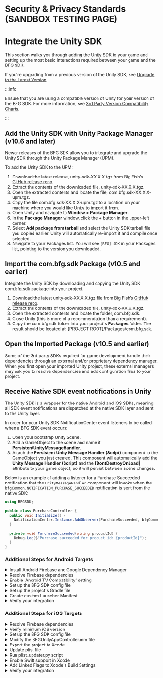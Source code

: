 # Security & Privacy Standards (SANDBOX TESTING PAGE)

# Integrate the Unity SDK

This section walks you through adding the Unity SDK to your game and setting up the most basic interactions required between your game and the BFG SDK.

If you're upgrading from a previous version of the Unity SDK, see [Upgrade to the Latest Version](./upgrade-unitysdk).

:::info

Ensure that you are using a compatible version of Unity for your version of the BFG SDK. For more information, see [3rd Party Version Compatibility Charts](./compatibility-charts).

:::

## Add the Unity SDK with Unity Package Manager (v10.6 and later)

Newer releases of the BFG SDK allow you to integrate and upgrade the Unity SDK through the Unity Package Manager (UPM).

To add the Unity SDK to the UPM:

1. Download the latest release, unity-sdk-XX.X.X.tgz from Big Fish’s [GitHub release repo](https://github.com/bigfishgames-external/sdk-unity-releases/releases).  
2. Extract the contents of the downloaded file, unity-sdk-XX.X.X.tgz.
3. Open the extracted contents and locate the file, com.bfg.sdk-XX.X.X-upm.tgz.
4. Copy the file com.bfg.sdk-XX.X.X-upm.tgz to a location on your machine where you would like Unity to import it from.
5. Open Unity and navigate to **Window > Package Manager**.
6. In the **Package Manager** window, click the **+** button in the upper-left corner.
7. Select **Add package from tarball** and select the Unity SDK tarball file you copied earlier. Unity will automatically re-import it and compile once selected.
8. Navigate to your Packages list. You will see ``[BFG] SDK`` in your Packages list, pointing to the version you downloaded.


## Import the com.bfg.sdk Package (v10.5 and earlier)

Integrate the Unity SDK by downloading and copying the Unity SDK com.bfg.sdk package into your project.

1. Download the latest unity-sdk-XX.X.X.tgz file from Big Fish’s [GitHub release repo](https://github.com/bigfishgames-external/sdk-unity-releases/releases).
2. Extract the contents of the downloaded file, unity-sdk-XX.X.X.tgz. 
3. Open the extracted contents and locate the folder, com.bfg.sdk.
4. Close Unity (this is more of a recommendation than a requirement).
5. Copy the com.bfg.sdk folder into your project's **Packages** folder. The result should be located at: [PROJECT ROOT]/Packages/com.bfg.sdk.

## Open the Imported Package (v10.5 and earlier)

Some of the 3rd party SDKs required for game development handle their dependencies through an external and/or proprietary dependency manager. When you first open your imported Unity project, these external managers may ask you to resolve dependencies and add configuration files to your project.

## Receive Native SDK event notifications in Unity

The Unity SDK is a wrapper for the native Android and iOS SDKs, meaning all SDK event notifications are dispatched at the native SDK layer and sent to the Unity layer.

In order for your Unity SDK NotificationCenter event listeners to be called when a BFG SDK event occurs:

1. Open your bootstrap Unity Scene.
2. Add a GameObject to the scene and name it **PersistentUnityMessageHandler**.
3. Attach the **Persistent Unity Message Handler (Script)** component to the GameObject you just created. This component will automatically add the **Unity Message Handler (Script)** and the **[DontDestroyOnLoad]** attribute to your game object, so it will persist between scene changes.

Below is an example of adding a listener for a Purchase Succeeded notification that the ``UnityMessageHandler`` component will invoke when the ``bfgCommon.NOTIFICATION_PURCHASE_SUCCEEDED`` notification is sent from the native SDK:

```csharp
using BFGSDK;

public class PurchaseController {
  public void Initialize() {
    NotificationCenter.Instance.AddObserver(PurchaseSucceeded, bfgCommon.NOTIFICATION_PURCHASE_SUCCEEDED);
  }
  
  private void PurchaseSucceeded(string productId) {
    Debug.Log($"Purchase succeeded for product id: {productId}");
  }
}
```

### Additional Steps for Android Targets

<details>
  <summary>Install Android Firebase and Google Dependency Manager</summary>

The .unitypackage of these plugins must be downloaded from the [Google Unity Archives](https://developers.google.com/unity/archive) and installed into your Unity Project.

1. Double-click on the .unitypackage and follow the instructions for the import process.
2. Import everything that Unity recommends in the import package window.

Failing to import everything that Unity lists will result in complications when exporting your Unity Android gradle project, attempting builds in Android Studio, and building an APK directly in Unity.

It may also be beneficial to add a few auto-generated files to your version control system's ignore file, but this step is entirely optional and should be considered based on how your project prefers to handle files that are dirtied from builds:

```
/Assets/StreamingAssets/google-services-desktop.json*
/Assets/Plugins/Android/FirebaseCrashlytics.androidlib/res/values/crashlytics_build_id.xml*
```

</details>

<details>
  <summary>Resolve Firebase dependencies</summary>

After importing the Unity SDK, the external Firebase SDKs (by way of the External Dependency Manager plugin) will embed a number of supporting files within your project. If the External Dependency Manager plugin is not available, you will be prompted to resolve dependencies.

:::info 

If you are not prompted, trigger the Android resolution by selecting **Assets > External Dependency Manager > Android Resolver > Resolve**. The "Force Resolve" option may be needed in rare circumstances.

:::

After resolution, the following files will be added to your project:

- Assets/Plugins/Android/FirebaseApp.androidlib/*
- Assets/Plugins/Android/FirebaseCrashlytics.androidlib/*
- Assets/GeneratedLocalRepo/*

If you have custom gradle build files, the Firebase SDKs will also automatically edit these gradle build files within your project:

- Assets/Plugins/Android/mainTemplate.gradle
- Assets/Plugins/Android/gradleTemplate.properties (Unity v2019.3 or newer)

</details>

<details>
  <summary>Enable 'Android TV Compatibility' setting</summary>

:::info 

If Android TV Compatibility is not enabled, you will receive the following error when building your project:

> BfgUnitySdkSample-2021.3.9/goog/launcher/src/main/AndroidManifest.xml:5:3-30:17: AAPT: error: resource drawable/app_banner (aka com.bigfishgames.bfgsdkunitygoogle:drawable/app_banner) not found.

:::

To enable the ‘Android TV Compatibility’ setting:

1. In Unity, open your **Project Settings**.
2. Navigate to the **Player** section.
3. Expand **Other Settings**.
4. Check **Android TV Compatibility** and **Android Game**.

</details>

<details>
  <summary>Set up the BFG SDK config file</summary>

The BFG SDK configuration file, bfg_config.json, provides the basic settings that will be used as the settings values during the first and subsequent launches. The BFG SDK Sample App provides a template with default values that you can build upon for your project. To copy it into your project:

1. Navigate to the root folder of your unzipped Unity SDK.
2. Copy the config file, bfg_config.json from /SampleApp/com.bfg.sdk/Editor/Plugins/Android/res/raw/bfg_config.json to the following locations in your project:
  - Google: /Assets/Plugins/Android/Google/post-copy/launcher/src/main/res/raw/bfg_config.json
  - Amazon: /Assets/Plugins/Android/Amazon/post-copy/launcher/src/main/res/raw/bfg_config.json

To learn about the settings and configuration options in bfg_config.json, see the Android section of Configure the BFG SDK.
</details>

<details>
  <summary>Set up the project's Gradle file</summary>

:::info

The following code snippets contain placeholder version numbers ‘X.X.X’. Replace these placeholders with the appropriate version for your release of the BFG SDK, found at [3rd Party Version Compatibility Charts](../bfgsdk/compatibility-charts).

:::

Make the following modifications to your project's Gradle file, mainTemplate.gradle:

1. Add the following lines to the top of **mainTemplate.gradle** file:

```
apply plugin: 'com.android.library'
apply plugin: 'kotlin-android'
apply plugin: 'kotlin-android-extensions'
```

2. Modify the **buildscript** code section to match the following:

```
buildscript {
	ext.kotlin_version = 'X.X.X'
	repositories {
		google()
    mavenCentral()
    maven { url 'https://zendesk.jfrog.io/zendesk/repo' }
	}

	dependencies {
		classpath 'com.android.tools.build:gradle:X.X.X'
    classpath 'com.google.firebase:perf-plugin:1.3.1'
    classpath "org.jetbrains.kotlin:kotlin-gradle-plugin:$kotlin_version"
	}
}
```

3. Verify that your dependencies section has all the necessary dependencies for the SDK, as well as the regular Unity dependencies. Note that the below sample code may not be a comprehensive list of all dependencies required for your project. 

```
dependencies {
  // Google Billing dependencies
  implementation 'com.android.billingclient:billing:X.X.X'
      
  // Zendesk
  implementation group: 'com.zendesk', name: 'support', version: 'X.X.X'
  implementation 'com.zendesk.belvedere2:belvedere:X.X.X'
  implementation 'com.google.android.material:material:X.X.X'
  implementation 'com.squareup.okhttp:okhttp:X.X.X'
  implementation 'com.squareup.moshi:moshi:X.X.X'

  // AppsFlyer
  implementation 'com.appsflyer:af-android-sdk:X.X.X'
  implementation 'com.android.installreferrer:installreferrer:X.X.X'

  // Firebase
  implementation 'com.google.firebase:firebase-crashlytics:X.X.X'
  implementation 'com.google.firebase:firebase-analytics:X.X.X'
  implementation 'com.google.firebase:firebase-messaging:X.X.X'
  implementation 'com.google.firebase:firebase-perf:X.X.X'

  // Rave
  implementation 'androidx.security:security-crypto:X.X.X'
  implementation 'androidx.work:work-runtime:X.X.X'
  implementation 'com.google.android.gms:play-services-auth:X.X.X'
  implementation 'com.facebook.android:facebook-android-sdk:X.X.X'
  implementation 'com.android.volley:volley:X.X.X'

  // Other dependencies
  implementation 'androidx.constraintlayout:constraintlayout:X.X.X'
}
```

</details>

<details>
  <summary>Create custom Launcher Manifest</summary>

Big Fish Games uses a custom launcher manifest file to initialize the BFG SDK. To get the file, copy it from the BFG SDK Sample App:

1. Navigate to the root folder of your unzipped Unity SDK.
2. Copy the launcher manifest, LauncherManifest.xml /SampleApp/Samples/\$SampleProjectName/Assets/Plugins/Android/LauncherManifest.xml to your own project.

:::info 

If you need to make any changes to the manifest, do so **after** copying over the file. You can only specify one custom launcher manifest in Unity.

:::

Once the file is copied and modified as needed, ensure you set the **Custom Launcher Manifest** setting in Unity:

1. In Unity, open **Project Settings**.
2. Navigate to the **Player** section.
3. Expand **Publishing Settings** and scroll down to the **Build** section.
4. Check **Custom Launcher Manifest**.

</details>

<details>
  <summary>Verify your integration</summary>

Once you’ve completed the setup for Android, your project should have the following project folder structure. If you are missing any folders and/or files, you can copy the post-copy folder and all its contents from the BFG SDK Sample App into your own project.

| **Directory** | **Description** |
|---|---|
| **Plugins/Android** | Root folder for all needed android integration files. |
| **Plugins/Android/FirebaseApp.androidlib** | Contains needed files for Firebase Analytics. |
| **Plugins/Android/FirebaseCrashlytics.androidlib** | Contains needed files for Firebase Crashlytics. |
| **Plugins/Android/Google** | Contains Android Manifest files. |
| **Plugins/Android/Google/post-copy** | Used by build system to copy specific files to their correct app. |
| **Plugins/Android/Google/post-copy/launcher** | Contains Google services .JSON files. These files are used by Firebase for Crashlytics integration. |
| **Plugins/Android/Google/post-copy/launcher/src/main/res/mipmap** | Contains App Icons. This structure can change depending on team/project setup. |
| **Plugins/Android/Google/post-copy/launcher/src/main/res/raw** | Contains the BFG Config files. |
| **Plugins/Android/Google/post-copy/launcher/src/main/res/values** | Contains refs.xml files. |
| **Plugins/Android/Google/post-copy/launcher/src/main/res/xml** | Contains optional debugging files. |
</details>

### Additional Steps for iOS Targets

<details>
  <summary>Resolve Firebase dependencies</summary>

After importing the Unity SDK, certain dependencies, such as Firebase, will attempt to configure your system to use CocoaPods. This means that the External Dependency Manager's iOS Resolver will be configured to include CocoaPods dependencies within a .xcworkspace file, and all of your developer and build tools will need to open/operate on the .xcworkspace file instead of the .xcodeproj file. 

While it's safer to use CocoaPods to manage iOS dependencies, it may not be appropriate for all projects. You may decide to use an alternative setup:

**Alternative 1: Embed CocoaPods directly within a generated .xcodeproj file**

One alternative is to embed CocoaPods directly within the generated .xcodeproj by changing the iOS Resolver Settings:

1. In Unity, go to **Assets > External Dependency Manager > iOS Resolver > Settings** to open your iOS Resolver settings.
2. Change the value of the "Cocoapods Integration" dropdown from "Xcode Workspace - Add Cocoapods to the Xcode Workspace" to "Xcode Project - Add Cocoapods to the Xcode project."
3. Verify the setting was changed within ProjectSettings/GvhProjectSettings.xml and track the change in your source control system.

**Alternative 2: Add Firebase dependencies without CocoaPods**

If your project is not capable of supporting CocoaPods, then the Firebase dependencies can be included with the use of a support package.

:::warning 

Your project may already include references to other iOS libraries outside of Firebase. The process detailed in this section does not automatically resolve any dependencies apart from Firebase, and you will need to manage them manually on your own.

:::

1. In Unity, go to **Assets > External Dependency Manager > iOS Resolver > Settings** to open your iOS Resolver settings.
2. Locate **CocoaPods Integration** setting and change it to "None - Do not integrate CocoaPods."
3. Verify the setting was changed within ProjectSettings/GvhProjectSettings.xml and track the change in your source control system.
4. Download the Firebase support file, com.bfg.sdk.ext.firebase-support*, from the same place you downloaded the Unity SDK package.
5. Extract the package and rename the extracted folder to something that will be unique in your project's "Packages" directory. We recommend naming it "com.bfg.sdk.ext.firebase-support" to stay aligned with the package's ID, but it's ultimately up to your project's preferred naming scheme.
6. Move or copy the folder into your project's root "Packages" folder.

After performing the above, the BFG Unity SDK will automatically include Firebase's dependencies within your generated Xcode project.

Note that your resulting Xcode project will still have a "Pods" folder, even though the project is not using CocoaPods. This is to allow the Firebase Unity SDK's automatic symbol upload build phase to run as expected.

</details>

<details>
  <summary>Verify minimum iOS version</summary>

1. In Unity, open your **Project Settings**.
2. Navigate to the **Player** section.
3. Expand **Other Settings**.
4. For **Target minimum iOS Version**, verify that the correct minimum supported iOS version is selected.

Alternatively, you can set the "MinimumOSVersion" key in your Info.plist file.

</details>

<details>
  <summary>Set up the BFG SDK config file</summary>

The BFG SDK config file, bfg_config.json, provides the basic settings that will be used as the settings values during the first and subsequent launches. The BFG SDK Sample App provides a template with default values that you can build upon for your project. To copy it into your project:

1. Navigate to the root folder of your unzipped Unity SDK.
2. Copy the config file, bfg_config.json from /Packages/com.bfg.sdk/Editor/Plugins/iOS/bfg_config.json to the following location in your project: /Assets/Plugins/iOS/bfg_config.json
3. In Unity, open the **BFG > Build Settings** dialog.
4. Under **iOS Settings**, set the file path for **bfg_config.json File Path**.

To learn about the settings and configuration options in the BFG SDK config file, go to the iOS section of Configure the BFG SDK.
</details>

<details>
  <summary>Modify the BFGUnityAppController.mm file</summary>

Big Fish Games uses a custom BFGUnityAppController.mm file to initialize the BFG SDK. In most integrations, you can simply use the sample BFGUnityAppController.mm in the BFG SDK Sample App:

1. Navigate to the root folder of your unzipped Unity SDK.
2. Copy BFGUnityAppController.mm from /SampleApp/com.bfg.sdk/Runtime/Plugins/iOS/ to your own project.

BFGUnityAppController.mm will be copied over to the exported iOS project and will act as the App Delegate in Xcode.

:::info

If you choose to make changes to this file after exporting the iOS Xcode project, then be sure to replicate those changes back into the file at Packages/com.bfg.sdk/Runtime/Plugins/iOS/BFGUnityAppController.mm.

:::

**(Optional) Add a Pause/Resume Delegate to BFGUnityAppController.mm** 

To add the ability to pause and resume, add this code to set the bfgManagerPauseResumeDelegate:

```objectivec
@interface BFGUnityAppController : UnityAppController <bfgManagerPauseResumeDelegate>
@end

@implementation BFGUnityAppController
- (BOOL)application:(UIApplication*) application didFinishLaunchingWithOptions:(NSDictionary *)launchOptions
{
  // Set the Pause Resume delegate
  [bfgManager addPauseResumeDelegate:self];
}

// Implement bfgManagerPauseResumeDelegate callbacks
- (void)bfgManagerShouldPauseGame
{
  NSLog(@"Game should be paused because the Native iOS SDK is about to block the display.");
}
- (void)bfgManagerShouldResumeGame
{
  NSLog(@"Game can resume because the Native iOS SDK is about to unblock the display.");
}
@end
```

**(Optional) Customize the top view controller** 

The sample BFGUnityAppController.mm file assumes that your top view controller window is inside the App Delegate. However, if your top view controller will not be ready until later, use the following procedure to initialize the Native iOS SDK:

```objectivec
- (BOOL)application:(UIApplication *)application didFinishLaunchingWithOptions:(NSDictionary *)launchOptions
{
  [bfgManager initWithLaunchOptions:launchOptions];
}
```

When your main window is ready, use the following code:

```objectivec
- (void)myViewControllerReady
{
  [bfgManager startWithParentViewController:myMainViewController];
}
```

**(Optional) Workaround for games locked in landscape orientation** 

:::warning

This workaround should only be used if your game is meant to be **locked** on Landscape mode. Do not use this if your game supports both Portrait and Landscape modes on iOS devices.

:::

A crash sometimes occurs for games that only support landscape orientation on an iPhone. The current fix is to add the following code to your BFGUnityAppController.mm file:

```objectivec
- (UIInterfaceOrientationMask)application:(UIApplication *)application supportedInterfaceOrientationsForWindow:(nullable UIWindow *)window
{
  UIViewController *viewWalker = window.rootViewController;
  while (viewWalker != nil)
  {
    if ([viewWalker isKindOfClass:[UIImagePickerController class]] && !viewWalker.isBeingDismissed)
    {
      return UIInterfaceOrientationMaskAll;
    }
    viewWalker = viewWalker.presentedViewController;
  }
  return UIInterfaceOrientationMaskLandscape;
}
```

</details>

<details>
  <summary>Export the project to Xcode</summary>

Developers will have more flexibility to customize the integration of the Big Fish and Rave SDKs by exporting the Unity project to Xcode.

1. In Unity, go to **BFG > Build Settings** to set your Big Fish build settings. For more information about these settings, see BFG Unity Build Settings.
2. Once you’re done, close the **Build Settings** dialog.
3. Open Unity’s **Build Settings**.
4. Select **iOS** from the **Platform** list, then click the **Switch Platform** button.
5. Click **Build And Run**.
6. Navigate to the desired location on your computer, and save the project.

If you enabled the Big Fish build settings in Step 1, the build will automatically perform all of the post-processing steps required for your build and ensure that all supporting settings files, startup calls, plist entries, linked frameworks, build phases, build settings, etc are integrated correctly into the exported Xcode project.

:::warning

If you do not enable the build settings using the BFG > Build Settings menu, you must add all dependencies and settings via your own post processing scripts; otherwise, the exported projects will either fail or have runtime errors.

:::

:::info

When building your project with Xcode or the Xcode command line tools, you must use the generated .xcworkspace instead of the generated .xcodeproj unless you change your iOS Resolver settings (see “CocoaPods Alternatives” under “Resolve Firebase dependencies”, above).

:::
</details>

<details>
  <summary>Update plist file</summary>

After you export your project from Unity to Xcode, verify that your Info.plist file has all the required settings:

**Mobile Telemetry Services (MTS)**

> To support Big Fish reporting through Mobile Telemetry Services (MTS), add the following key-value pair to your Info.plist file. The “BFG_ENVIRON_TEST” is a String value type. This step is necessary to ensure that MTS data gets routed to the appropriate environment once the game goes live. Without this setting, you will see a warning on the Xcode and device consoles. 

```xml
<key>BFGEnviron</key>
<string>BFG_ENVIRON_TEST</string>
```

**AppIdentifierPrefix Setting**

> The SDK requires the AppIdentifierPrefix to be added to the game's Info.plist file. 

```xml
<key>AppIdentifierPrefix</key>
<string>${AppIdentifierPrefix}</string>
```

**Privacy Settings and Localized InfoPlist.strings**

> The four required privacy text settings (``NSCameraUsageDescription``, ``NSPhotoLibraryUsageDescription``, ``NSBluetoothAlwaysUsageDescription``, and ``NSBluetoothPeripheralUsageDescription``) can be localized by using localized Info.plists in Xcode.
> 
> There are five supported languages for the Permission strings located in the localized InfoPlist.strings files:

```xml title="EN"
"NSCameraUsageDescription" = "Used to take a profile picture.";
"NSPhotoLibraryUsageDescription" = "Used to choose a profile picture.";
"NSBluetoothAlwaysUsageDescription" = "Used to find, connect and transfer data between different devices.";
"NSBluetoothPeripheralUsageDescription" = "Used to find, connect and transfer data between different devices.";
```

```xml title="FR"
"NSCameraUsageDescription" = "Sert à prendre une photo pour le profil.";
"NSPhotoLibraryUsageDescription" = "Sert à choisir une photo pour le profil.";
"NSBluetoothAlwaysUsageDescription" = "Utilisé pour rechercher, connecter et transférer des données entre différents appareils.";
"NSBluetoothPeripheralUsageDescription" = "Utilisé pour rechercher, connecter et transférer des données entre différents appareils.";
```

```xml title="DE"
"NSCameraUsageDescription" = "Um ein Profilbild zu machen.";
"NSPhotoLibraryUsageDescription" = "Für die Auswahl eines Profilbildes.";
"NSBluetoothAlwaysUsageDescription" = "Damit können Geräte gefunden, miteinander verbunden und Daten übertragen werden.";
"NSBluetoothPeripheralUsageDescription" = "Damit können Geräte gefunden, miteinander verbunden und Daten übertragen werden.";
```

```xml title="JA"
"NSCameraUsageDescription" = "プロフィール写真の撮影に使用します。";
"NSPhotoLibraryUsageDescription" = "プロフィール写真の選択に使用します。";
"NSBluetoothAlwaysUsageDescription" = "異なるデバイス間でデータを検索、接続、転送するために使用されます。";
"NSBluetoothPeripheralUsageDescription" = "異なるデバイス間でデータを検索、接続、転送するために使用されます。";
```

```xml title="RU"
"NSCameraUsageDescription" = "Сделайте фото профиля.";
"NSPhotoLibraryUsageDescription" = "Выберите фото профиля.";
"NSBluetoothAlwaysUsageDescription" = "Используется для поиска, подключения и передачи данных между разными устройствами.";
"NSBluetoothPeripheralUsageDescription" = "Используется для поиска, подключения и передачи данных между разными устройствами.";
```

</details>

<details>
  <summary>Run plist_updater.py script</summary>

The plist_updater.py script whitelists most of Big Fish's third-party library domains in your Info.plist “App Transport Security” settings. It has one parameter, the full path to the Xcode project. The script will make a backup of the files it modifies.

Run it here: https://extsvn.bigfishgames.com/svn/bfglib/releases/tools/plist_updater.py

:::warning

Ensure that you download/copy the script with execute permissions. If the script is copied without execute permissions, it will not run.

:::
</details>

<details>
  <summary>Enable Swift support in Xcode</summary>

The iOS SDK uses Swift for some of its implementation, and you must enable Swift in Xcode.

:::info 

If your game already uses Swift, you might not need to make the below changes. However, we recommend that you review these settings and verify that they match your game's current settings.

:::

1. Navigate to the **Build Settings** tab in your Xcode project.
2. In the **Build Options** section, set "Always Embed Swift Standard Libraries" to **YES**.
3. In the **Linking** section, add an entry to the "Runpath Search Path" for **/usr/lib/swift @executable_path/Frameworks**

:::info 

The order of the entries in the “Runpath Search Paths” are important. "/usr/lib/swift" needs to be the first path in the list.

:::

4. In the **Packaging** section, set "Defines Module" to **YES**.
5. In the **Search Paths** section, add the following entries:

```
$(TOOLCHAIN_DIR)/usr/lib/swift-5.0/$(PLATFORM_NAME)
$(TOOLCHAIN_DIR)/usr/lib/swift/$(PLATFORM_NAME)
```

6. In the **Apple Clang - Language - Modules** section, set the "Enable Modules (C and Objective-C)" and "Enable Clang Module Debugging" options to **YES**

</details>

<details>
  <summary>Add Linked Flags to Xcode's Build Settings</summary>

1. Navigate to the **Build Settings** tab in your Xcode project.
2. To support Rave, add **-ObjC** to "Other Linker Flags".
3. If you previously had **-lz** in "Other Linker Flags", you may now remove it.

</details>

<details>
  <summary>Verify your integration</summary>

Here are some steps to help you verify that the Unity SDK for iOS integration was successful:

1. Verify that the exported Xcode project is set up to link to all required frameworks.
  1. Select your Target in the Project Navigator.
  2. Select the **General** tab.
  3. Scroll down to the **Frameworks, Libraries, and Embedded Content** section.
2. Ensure that the correct provisioning profile is being used to build the project. In Xcode, this is found in the **Signing & Capabilities** tab. Additionally, make sure that **Automatically manage signing** is unchecked.
3. If you are building locally, then add the Capabilities for any feature you would like to test in the local build. In the **Signing & Capabilities** tab, click the “+ Capabilities” button and add any of the following capabilities:
  - Associated Domains (for Universal Links)
  - In-App purchase
  - Push Notification
  - Sign In With Apple

You can run the app without including any capabilities but certain features will not function properly unless the corresponding Capability has been added.

:::info

In the event that Step 3 fails to build or launch the app on a device, you might need to change which build system Xcode is using. In Xcode 11, all projects default to being built with Apple's **New Build System**. Generally this works without issue; however, build issues may occur especially if you are running custom build scripts. If your game doesn't successfully build and run on the device, change back to using the Legacy Build System. To do so, go to **File > Project Settings** and change the two Build System drop downs to **Legacy Build System**.

:::
</details>
